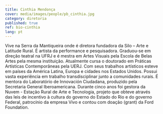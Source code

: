 ```yaml
---
title: Cinthia Mendonça
cover: media/images/people/pb_cinthia.jpg
category: diretoria
published: true
ref: bio-cinthia
lang: pt
---
```

Vive na Serra da Mantiqueira onde é diretora fundadora da Silo – Arte e Latitude Rural. É artista da performance e pesquisadora. Graduou-se  em direção teatral na UFRJ e é mestra em Artes Visuais pela Escola de Belas Artes pela mesma instituição. Atualmente cursa o doutorado em Práticas Artísticas Contemporâneas pela UERJ. Com seus trabalhos artísticos esteve em países da América Latina, Europa e cidades nos Estados Unidos. Possui vasta experiência em trabalho transdisciplinar junto a comunidades rurais. É mentora do Laboratório de Innovación Ciudadana, produzido pela Secretaria General Iberoamericana.  Durante cinco anos foi gestora da Nuvem - Estação Rural de Arte e Tecnologia, projeto que obteve através das leis de incentivo à cultura do governo do Estado do Rio e do governo Federal, patrocínio da empresa Vivo e contou com doação (grant) da Ford Foundation.

